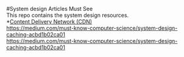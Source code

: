#System design Articles Must See<br>
This repo contains the system design resources.<br>
*[Content Delivery Network (CDN)](https://www.cloudflare.com/learning/cdn/what-is-a-cdn/) <br>
https://medium.com/must-know-computer-science/system-design-caching-acbd1b02ca01 <br>
https://medium.com/must-know-computer-science/system-design-caching-acbd1b02ca01 <br>
